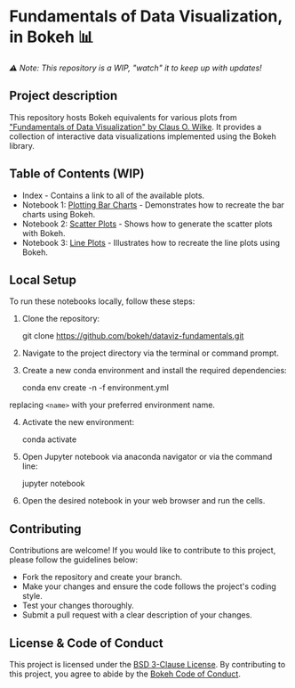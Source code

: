 # Fundamentals of Data Visualization, in Bokeh 📊

*⚠️ Note: This repository is a WIP, "watch" it to keep up with updates!*

## Project description

This repository hosts Bokeh equivalents for various plots from ["Fundamentals of Data Visualization" by Claus O. Wilke](https://clauswilke.com/dataviz/). It provides a collection of interactive data visualizations implemented using the Bokeh library.

## Table of Contents (WIP)

- Index - Contains a link to all of the available plots.
- Notebook 1: [Plotting Bar Charts](notebooks/bar_charts.ipynb) - Demonstrates how to recreate the bar charts using Bokeh.
- Notebook 2: [Scatter Plots](notebooks/scatter_plots.ipynb) - Shows how to generate the scatter plots with Bokeh.
- Notebook 3: [Line Plots](notebooks/line_plots.ipynb) - Illustrates how to recreate the line plots using Bokeh.

## Local Setup

To run these notebooks locally, follow these steps:

1. Clone the repository:

    git clone https://github.com/bokeh/dataviz-fundamentals.git

2. Navigate to the project directory via the terminal or command prompt.

3. Create a new conda environment and install the required dependencies:

    conda env create -n <name> -f environment.yml

replacing `<name>` with your preferred environment name.

4. Activate the new environment:

    conda activate <name>

5. Open Jupyter notebook via anaconda navigator or via the command line:

    jupyter notebook

6. Open the desired notebook in your web browser and run the cells.

## Contributing

Contributions are welcome! If you would like to contribute to this project, please follow the guidelines below:

- Fork the repository and create your branch.
- Make your changes and ensure the code follows the project's coding style.
- Test your changes thoroughly.
- Submit a pull request with a clear description of your changes.

## License & Code of Conduct

This project is licensed under the [BSD 3-Clause License](https://github.com/bokeh/bokeh/blob/branch-3.1/LICENSE.txt). By contributing to this project, you agree to abide by the [Bokeh Code of Conduct](https://github.com/bokeh/bokeh/blob/branch-3.1/docs/CODE_OF_CONDUCT.md).
